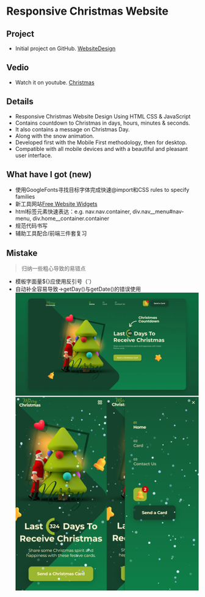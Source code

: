 # Responsive Christmas Website
## Project
- Initial project on GitHub. [WebsiteDesign ](https://github.com/bedimcode/responsive-christmas-website-3)
## Vedio
- Watch it on youtube. [Christmas](https://youtu.be/PCOnO6FG4YU)
## Details
- Responsive Christmas Website Design Using HTML CSS & JavaScript
- Contains countdown to Christmas in days, hours, minutes & seconds.
- It also contains a message on Christmas Day.
- Along with the snow animation.
- Developed first with the Mobile First methodology, then for desktop.
- Compatible with all mobile devices and with a beautiful and pleasant user interface.
## What have I got (new)
- 使用GoogleFonts寻找目标字体完成快速@import和CSS rules to specify families
- 新工具网站[Free Website Widgets](https://embed.im/free-website-widgets)
- html标签元素快速表达：e.g. nav.nav.container, div.nav__menu#nav-menu, div.home__container.container
- 规范代码书写
- 辅助工具配合/前端三件套复习
## Mistake
> 归纳一些粗心导致的易错点
- 模板字面量${}应使用反引号（`）
- 自动补全容易导致->getDay()与getDate()的错误使用
![preview img](/preview.png)
![preview img](/mobile-preview.png)